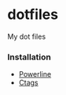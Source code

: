 dotfiles
========

My dot files

### Installation

* [Powerline](https://powerline.readthedocs.org/en/latest/installation/linux.html#installation-linux)
* [Ctags](http://ctags.sourceforge.net/)
